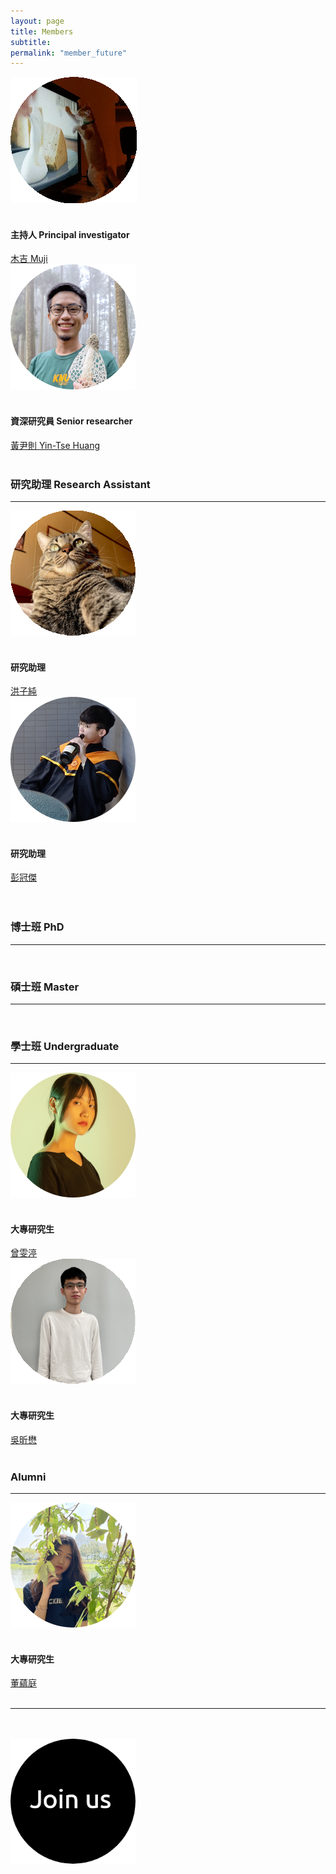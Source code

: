 ```yaml
---
layout: page
title: Members
subtitle:
permalink: "member_future"
--- 
```

<div class="container-fluid">
  <div class="row">
    <div class="col no-gutters col-sm col-md">
      <div class="hovereffect">
        <a class="info" href="muji"><img class="img-responsive" src="/assets/img/people/Muji_TV_crop_circle.gif" alt=""></a>
      </div><br>
      <h4>主持人 Principal investigator</h4>
      <a href="muji">木吉 Muji</a><br>
    </div>
    <div class="col no-gutters col-sm col-md">
      <div class="hovereffect">
        <a class="info" href="ythuang"><img class="img-responsive" src="/assets/img/people/Me2021_circle_200.png" alt=""></a>
      </div><br>
      <h4>資深研究員 Senior researcher</h4>
      <a href="ythuang">黃尹則 Yin-Tse Huang</a><br>
    </div>
  </div><br>
  <h3>研究助理 Research Assistant</h3>
  <hr/>
  <div class="row">
    <div class="col no-gutters col-sm col-md">
      <div class="hovereffect">
        <a class="info" href="洪子純"><img class="img-responsive" src="/assets/img/people/洪子純_200.PNG" alt=""></a>
      </div><br>
      <h4>研究助理</h4>
      <a href="洪子純">洪子純</a><br>
    </div>
    <div class="col no-gutters col-sm col-md">
      <div class="hovereffect">
        <a class="info" href="cyper"><img class="img-responsive" src="/assets/img/people/guanjie_200.png" alt=""></a>
      </div><br>
      <h4>研究助理</h4>
      <a href="cypher">彭冠傑</a><br>
    </div>
  </div><br>
  <div class="row">
    <br>
  <h3>博士班 PhD</h3>
    <hr/>
    <br>
  <h3>碩士班 Master</h3>
    <hr/>
    <br>
  <h3>學士班 Undergraduate</h3>
    <hr/>
  <div class="row">
    <div class="col no-gutters col-sm col-md">
      <div class="hovereffect">
        <a class="info" href="曾雯渟"><img class="img-responsive" src="/assets/img/people/曾雯渟_circle.png" alt=""></a>
      </div><br>
      <h4>大專研究生</h4>
        <a href="曾雯渟">曾雯渟</a><br>
      </div>
    <div class="col no-gutters col-sm col-md">
      <div class="hovereffect">
        <a class="info" href="吳昕懋"><img class="img-responsive" src="/assets/img/people/吳昕懋_200.PNG" alt=""></a>
        </div><br>
      <h4>大專研究生</h4>
      <a href="吳昕懋">吳昕懋</a><br>
    </div>
    </div><br>
    <h3>Alumni</h3>
    <hr/>
  <div class="row">
    <div class="col no-gutters col-sm col-md">
      <div class="hovereffect">
        <a class="info" href="董蘊庭"><img class="img-responsive" src="/assets/img/people/董蘊庭_circle.png" alt=""></a>
      </div><br>
      <h4>大專研究生</h4>
      <a href="董蘊庭">董蘊庭</a><br>
    </div>
    </div><br>
  <div class="row">
    <hr/>
    <br>
    <br>
    <div class="col no-gutters col-sm col-md">
      <div class="hovereffect">
        <a class="info" href="join_us"><img class="img-responsive" src="/assets/img/people/joinus_circle_200.png" alt=""></a>
      </div><br>
      <h4> </h4>
      <a href="join_us"> </a><br>
    </div>
    <div class="col no-gutters col-sm col-md">
    </div>
  </div>
